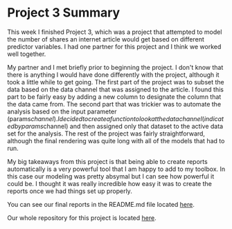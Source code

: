 # Project 3 Summary

This week I finished Project 3, which was a project that attempted to model the number of shares an internet article would get based on different predictor variables. I had one partner for this project and I think we worked well together.

My partner and I met briefly prior to beginning the project. I don't know that there is anything I would have done differently with the project, although it took a little while to get going. The first part of the project was to subset the data based on the data channel that was assigned to the article. I found this part to be fairly easy by adding a new column to designate the column that the data came from. The second part that was trickier was to automate the analysis based on the input parameter (params$channel). I decided to create a function to look at the data channel (indicated by params$channel) and then assigned only that dataset to the active data set for the analysis. The rest of the project was fairly straightforward, although the final rendering was quite long with all of the models that had to run. 

My big takeaways from this project is that being able to create reports automatically is a very powerful tool that I am happy to add to my toolbox. In this case our modeling was pretty absymal but I can see how powerful it could be. I thought it was really incredible how easy it was to create the reports once we had things set up properly.

You can see our final reports in the README.md file located [here](https://kbelkna.github.io/Project3/).

Our whole repository for this project is located [here](https://github.com/kbelkna/Project3).
